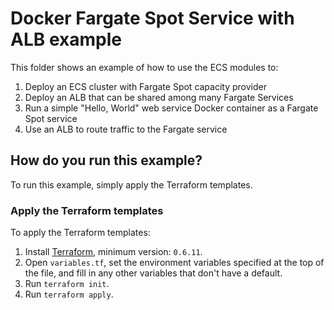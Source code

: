 # Docker Fargate Spot Service with ALB example

This folder shows an example of how to use the ECS modules to:

1. Deploy an ECS cluster with Fargate Spot capacity provider
1. Deploy an ALB that can be shared among many Fargate Services
1. Run a simple "Hello, World" web service Docker container as a Fargate Spot service
1. Use an ALB to route traffic to the Fargate service

## How do you run this example?

To run this example, simply apply the Terraform templates.

### Apply the Terraform templates

To apply the Terraform templates:

1. Install [Terraform](https://www.terraform.io/), minimum version: `0.6.11`.
1. Open `variables.tf`, set the environment variables specified at the top of the file, and fill in any other variables that don't have a default.
1. Run `terraform init`.
1. Run `terraform apply`.